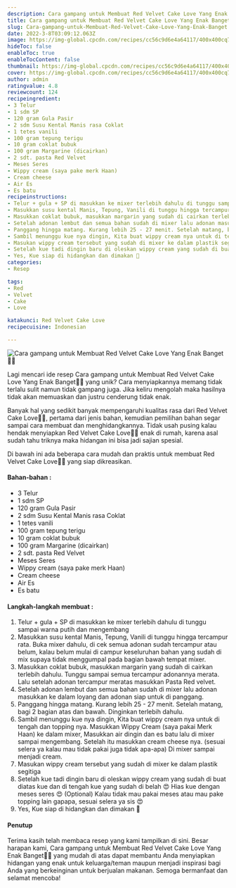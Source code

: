 ```yaml
---
description: Cara gampang untuk Membuat Red Velvet Cake Love Yang Enak Banget"
title: Cara gampang untuk Membuat Red Velvet Cake Love Yang Enak Banget
slug: Cara-gampang-untuk-Membuat-Red-Velvet-Cake-Love-Yang-Enak-Banget
date: 2022-3-8T03:09:12.063Z
image: https://img-global.cpcdn.com/recipes/cc56c9d6e4a64117/400x400cq70/photo.jpg
hideToc: false
enableToc: true
enableTocContent: false
thumbnail: https://img-global.cpcdn.com/recipes/cc56c9d6e4a64117/400x400cq70/photo.jpg
cover: https://img-global.cpcdn.com/recipes/cc56c9d6e4a64117/400x400cq70/photo.jpg
author: admin
ratingvalue: 4.8
reviewcount: 124
recipeingredient:
- 3 Telur
- 1 sdm SP
- 120 gram Gula Pasir
- 2 sdm Susu Kental Manis rasa Coklat
- 1 tetes vanili
- 100 gram tepung terigu
- 10 gram coklat bubuk
- 100 gram Margarine (dicairkan)
- 2 sdt. pasta Red Velvet
- Meses Seres
- Wippy cream (saya pake merk Haan)
- Cream cheese
- Air Es
- Es batu
recipeinstructions:
- Telur + gula + SP di masukkan ke mixer terlebih dahulu di tunggu sampai warna putih dan mengembang
- Masukkan susu kental Manis, Tepung, Vanili di tunggu hingga tercampur rata. Buka mixer dahulu, di cek semua adonan sudah tercampur atau belum, kalau belum mulai di campur keseluruhan bahan yang sudah di mix supaya tidak menggumpal pada bagian bawah tempat mixer.
- Masukkan coklat bubuk, masukkan margarin yang sudah di cairkan terlebih dahulu. Tunggu sampai semua tercampur adonannya merata. Lalu setelah adonan tercampur meratas masukkan Pasta Red velvet.
- Setelah adonan lembut dan semua bahan sudah di mixer lalu adonan masukkan ke dalam loyang dan adonan siap untuk di panggang.
- Panggang hingga matang. Kurang lebih 25 - 27 menit. Setelah matang, bagi 2 bagian atas dan bawah. Dinginkan terlebih dahulu.
- Sambil menunggu kue nya dingin, Kita buat wippy cream nya untuk di tengah dan topping nya. Masukkan Wippy Cream (saya pakai Merk Haan) ke dalam mixer, Masukkan air dingin dan es batu lalu di mixer sampai mengembang. Setelah itu masukkan cream cheese nya. (sesuai selera ya kalau mau tidak pakai juga tidak apa-apa) Di mixer sampai menjadi cream.
- Masukan wippy cream tersebut yang sudah di mixer ke dalam plastik segitiga
- Setelah kue tadi dingin baru di oleskan wippy cream yang sudah di buat diatas kue dan di tengah kue yang sudah di belah 😍 Hias kue dengan meses seres 😍 (Optional) Kalau tidak mau pakai meses atau mau pake topping lain gapapa, sesuai selera ya sis 😍
- Yes, Kue siap di hidangkan dan dimakan 🥰
categories:
- Resep

tags:
- Red
- Velvet
- Cake
- Love

katakunci: Red Velvet Cake Love
recipecuisine: Indonesian

---
```


![Cara gampang untuk Membuat Red Velvet Cake Love Yang Enak Banget👩‍🍳](https://img-global.cpcdn.com/recipes/cc56c9d6e4a64117/400x400cq70/photo.jpg)

Lagi mencari ide resep Cara gampang untuk Membuat Red Velvet Cake Love Yang Enak Banget👩‍🍳 yang unik? Cara menyiapkannya memang tidak terlalu sulit namun tidak gampang juga. Jika keliru mengolah maka hasilnya tidak akan memuaskan dan justru cenderung tidak enak.

Banyak hal yang sedikit banyak mempengaruhi kualitas rasa dari Red Velvet Cake Love👩‍🍳, pertama dari jenis bahan, kemudian pemilihan bahan segar sampai cara membuat dan menghidangkannya. Tidak usah pusing kalau hendak menyiapkan Red Velvet Cake Love👩‍🍳 enak di rumah, karena asal sudah tahu triknya maka hidangan ini bisa jadi sajian spesial.

Di bawah ini ada beberapa cara mudah dan praktis untuk membuat Red Velvet Cake Love👩‍🍳 yang siap dikreasikan.

<!--inarticleads1-->

#### Bahan-bahan :

- 3 Telur
- 1 sdm SP
- 120 gram Gula Pasir
- 2 sdm Susu Kental Manis rasa Coklat
- 1 tetes vanili
- 100 gram tepung terigu
- 10 gram coklat bubuk
- 100 gram Margarine (dicairkan)
- 2 sdt. pasta Red Velvet
- Meses Seres
- Wippy cream (saya pake merk Haan)
- Cream cheese
- Air Es
- Es batu

<!--inarticleads2-->

#### Langkah-langkah membuat :

1. Telur + gula + SP di masukkan ke mixer terlebih dahulu di tunggu sampai warna putih dan mengembang
1. Masukkan susu kental Manis, Tepung, Vanili di tunggu hingga tercampur rata. Buka mixer dahulu, di cek semua adonan sudah tercampur atau belum, kalau belum mulai di campur keseluruhan bahan yang sudah di mix supaya tidak menggumpal pada bagian bawah tempat mixer.
1. Masukkan coklat bubuk, masukkan margarin yang sudah di cairkan terlebih dahulu. Tunggu sampai semua tercampur adonannya merata. Lalu setelah adonan tercampur meratas masukkan Pasta Red velvet.
1. Setelah adonan lembut dan semua bahan sudah di mixer lalu adonan masukkan ke dalam loyang dan adonan siap untuk di panggang.
1. Panggang hingga matang. Kurang lebih 25 - 27 menit. Setelah matang, bagi 2 bagian atas dan bawah. Dinginkan terlebih dahulu.
1. Sambil menunggu kue nya dingin, Kita buat wippy cream nya untuk di tengah dan topping nya. Masukkan Wippy Cream (saya pakai Merk Haan) ke dalam mixer, Masukkan air dingin dan es batu lalu di mixer sampai mengembang. Setelah itu masukkan cream cheese nya. (sesuai selera ya kalau mau tidak pakai juga tidak apa-apa) Di mixer sampai menjadi cream.
1. Masukan wippy cream tersebut yang sudah di mixer ke dalam plastik segitiga
1. Setelah kue tadi dingin baru di oleskan wippy cream yang sudah di buat diatas kue dan di tengah kue yang sudah di belah 😍 Hias kue dengan meses seres 😍 (Optional) Kalau tidak mau pakai meses atau mau pake topping lain gapapa, sesuai selera ya sis 😍
1. Yes, Kue siap di hidangkan dan dimakan 🥰

#### Penutup

Terima kasih telah membaca resep yang kami tampilkan di sini. Besar harapan kami, Cara gampang untuk Membuat Red Velvet Cake Love Yang Enak Banget👩‍🍳 yang mudah di atas dapat membantu Anda menyiapkan hidangan yang enak untuk keluarga/teman maupun menjadi inspirasi bagi Anda yang berkeinginan untuk berjualan makanan. Semoga bermanfaat dan selamat mencoba!